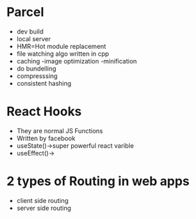 # Parcel

- dev build
- local server
- HMR=Hot module replacement
- file watching algo written in cpp
- caching
  -image optimization
  -minification
- do bundelling
- compresssing
- consistent hashing

# React Hooks

- They are normal JS Functions
- Written by facebook
- useState()->super powerful react varible
- useEffect()->

# 2 types of Routing in web apps
- client side routing
- server side routing